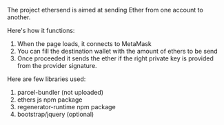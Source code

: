 The project ethersend is aimed at sending Ether from one account to another.

Here's how it functions:
1. When the page loads, it connects to MetaMask
2. You can fill the destination wallet with the amount of ethers to be send
3. Once proceeded it sends the ether if the right private key is provided from the provider signature.

Here are few libraries used:
1. parcel-bundler (not uploaded)
2. ethers js npm package
3. regenerator-runtime npm package
4. bootstrap/jquery (optional)
